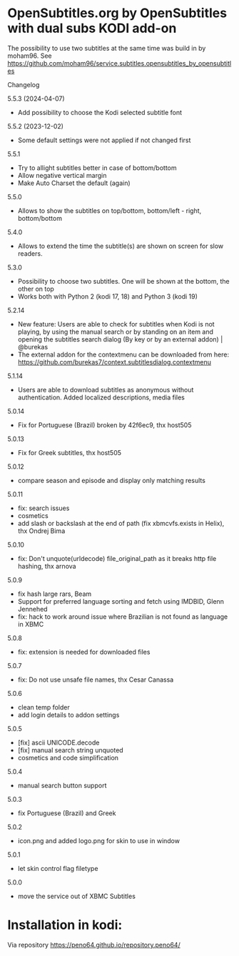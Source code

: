 OpenSubtitles.org by OpenSubtitles with dual subs KODI add-on
=============================================================

The possibility to use two subtitles at the same time was build in by moham96.
See https://github.com/moham96/service.subtitles.opensubtitles_by_opensubtitles

Changelog

5.5.3 (2024-04-07)
- Add possibility to choose the Kodi selected subtitle font

5.5.2 (2023-12-02)
- Some default settings were not applied if not changed first

5.5.1
- Try to allight subtitles better in case of bottom/bottom
- Allow negative vertical margin
- Make Auto Charset the default (again)

5.5.0
- Allows to show the subtitles on top/bottom, bottom/left - right, bottom/bottom

5.4.0
- Allows to extend the time the subtitle(s) are shown on screen for slow readers.

5.3.0
- Possibility to choose two subtitles. One will be shown at the bottom, the other on top
- Works both with Python 2 (kodi 17, 18) and Python 3 (kodi 19)

5.2.14
- New feature: Users are able to check for subtitles when Kodi is not playing, by using the manual search or by standing on an item and opening the subtitles search dialog (By key or by an external addon) | @burekas
- The external addon for the contextmenu can be downloaded from here: https://github.com/burekas7/context.subtitlesdialog.contextmenu

5.1.14
- Users are able to download subtitles as anonymous without authentication. Added localized descriptions, media files

5.0.14
- Fix for Portuguese (Brazil) broken by 42f6ec9, thx host505

5.0.13
- Fix for Greek subtitles, thx host505

5.0.12
- compare season and episode and display only matching results

5.0.11
- fix: search issues
- cosmetics
- add slash or backslash at the end of path (fix xbmcvfs.exists in Helix), thx Ondrej Bima

5.0.10
- fix: Don't unquote(urldecode) file_original_path as it breaks http file hashing, thx arnova

5.0.9
- fix hash large rars, Beam
- Support for preferred language sorting and fetch using IMDBID, Glenn Jennehed
- fix: hack to work around issue where Brazilian is not found as language in XBMC

5.0.8
- fix: extension is needed for downloaded files

5.0.7
- fix: Do not use unsafe file names, thx Cesar Canassa

5.0.6
- clean temp folder
- add login details to addon settings

5.0.5
- [fix] ascii UNICODE.decode
- [fix] manual search string unquoted
- cosmetics and code simplification

5.0.4
- manual search button support

5.0.3
- fix Portuguese (Brazil) and Greek

5.0.2
- icon.png and added logo.png for skin to use in window

5.0.1
- let skin control flag filetype

5.0.0
- move the service out of XBMC Subtitles


# Installation in kodi:
Via repository https://peno64.github.io/repository.peno64/
